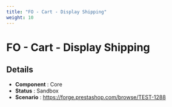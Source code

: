 ```yaml
---
title: "FO - Cart - Display Shipping"
weight: 10
---
```


# FO - Cart - Display Shipping
## Details
* **Component** : Core
* **Status** : Sandbox
* **Scenario** : https://forge.prestashop.com/browse/TEST-1288

